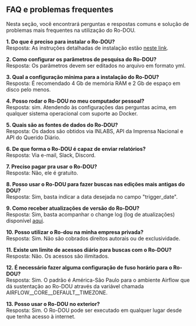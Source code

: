 ## FAQ e problemas frequentes

Nesta seção, você encontrará perguntas e respostas comuns e solução de problemas mais frequentes na utilização do Ro-DOU.

**1. Do que é preciso para instalar o Ro-DOU?** <br>
Resposta: As instruções detalhadas de instalação estão [neste link](https://gestaogovbr.github.io/Ro-dou/como_utilizar/instalacao/).<br>

**2. Como configurar os parâmetros de pesquisa do Ro-DOU?** <br>
Resposta: Os parâmetros devem ser editados no arquivo em formato yml. <br>

**3. Qual a configuração mínima para a instalação do Ro-DOU?** <br>
Resposta: É recomendado 4 Gb de memória RAM e 2 Gb de espaço em disco pelo menos. <br>

**4. Posso rodar o Ro-DOU no meu computador pessoal?** <br>
Resposta: sim. Atendendo às configurações das perguntas acima, em qualquer sistema operacional com suporte ao Docker. <br>

**5. Quais são as fontes de dados do Ro-DOU?** <br>
Resposta: Os dados são obtidos via INLABS, API da Imprensa Nacional e API do Querido Diário. <br>

**6. De que forma o Ro-DOU é capaz de enviar relatórios?** <br>
Resposta: Via e-mail, Slack, Discord. <br>

**7. Preciso pagar pra usar o Ro-DOU?** <br>
Resposta: Não, ele é gratuito. <br>

**8. Posso usar o Ro-DOU para fazer buscas nas edições mais antigas do DOU?** <br>
Resposta: Sim, basta indicar a data desejada no campo "trigger_date". <br>

**9. Como receber atualizações de versão do Ro-DOU?** <br>
Resposta: Sim, basta acompanhar o change log (log de atualizações) disponível [aqui](https://gestaogovbr.github.io/Ro-dou/changelog/changelog/). <br>

**10. Posso utilizar o Ro-dou na minha empresa privada?** <br>
Resposta: Sim. Não são cobrados direitos autorais ou de exclusividade. <br>

**11. Existe um limite de acessos diário para buscas com o Ro-DOU?** <br>
Resposta: Não. Os acessos são ilimitados. <br>

**12. É necessário fazer alguma configuração de fuso horário para o Ro-DOU?** <br>
Resposta: Sim. O padrão é América-São Paulo para o ambiente Airflow que dá sustentação ao Ro-DOU através da variável chamada AIRFLOW__CORE__DEFAULT__TIMEZONE. <br>

**13. Posso usar o Ro-DOU no exterior?** <br>
Resposta: Sim. O Ro-DOU pode ser executado em qualquer lugar desde que tenha acesso à internet. <br>
